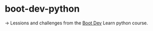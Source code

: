 # boot-dev-python

-> Lessions and challenges from the [Boot Dev](https://www.boot.dev/) Learn python course.